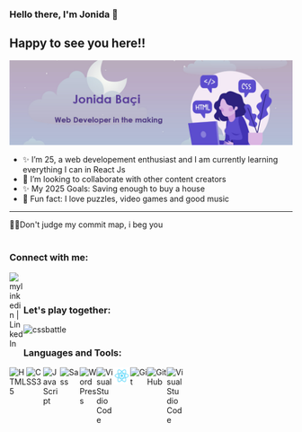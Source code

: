 ### Hello there, I'm Jonida 👋

## Happy to see you here!!
![Nids Banner Image](./mybanner.jpg)
- ✨ I’m 25, a web developement enthusiast and I am currently learning everything I can in React Js
- 🤍 I’m looking to collaborate with other content creators
- ✨ My 2025 Goals: Saving enough to buy a house
- 🤍 Fun fact: I love puzzles, video games and good music
__________________________
 🐱‍💻Don't judge my commit map, i beg you
<br /><br />

### Connect with me: 


[<img align="left" alt="mylinkedin | LinkedIn" width="25" src="https://www.svgrepo.com/show/299484/linkedin.svg" />][linkedin]

<br /><br /> 

### Let's play together:

[<img align="left" alt="cssbattle" width="100px" src="https://cssbattle.dev/images/logo.svg" />][cssbattle] 
<br />

### Languages and Tools:

[<img align="left" alt="HTML5" width="30px" src="https://www.svgrepo.com/show/120930/html.svg" />][html]
[<img align="left" alt="CSS3" width="30px" src="https://www.svgrepo.com/show/134149/css.svg" />][css]
[<img align="left" alt="JavaScript" width="30px" src="https://www.svgrepo.com/show/29753/javascript.svg" />][js]
[<img align="left" alt="Sass" width="35px" src="https://www.svgrepo.com/show/354310/sass.svg" />][sass]
[<img align="left" alt="WordPress" width="30px" src="https://www.svgrepo.com/show/353498/bootstrap.svg" />][wp] 
[<img align="left" alt="Visual Studio Code" width="30px" src="https://www.svgrepo.com/show/183654/wordpress.svg" />][vs]
[<img align="left" alt="React" width="30px" src="https://raw.githubusercontent.com/github/explore/80688e429a7d4ef2fca1e82350fe8e3517d3494d/topics/react/react.png" />][react]
[<img align="left" alt="Git" width="30px" src="https://www.svgrepo.com/show/373623/git.svg" />][git]
[<img align="left" alt="GitHub" width="35px" src="https://www.svgrepo.com/show/312259/github.svg" />][github]
[<img align="left" alt="Visual Studio Code" width="30px" src="https://www.svgrepo.com/show/331782/visual-studio.svg" />][vs]

<br />
<br />

[bs]:https://getbootstrap.com/
[twitter]: https://twitter.com/NidaBaci514
[linkedin]: https://www.linkedin.com/in/jonida-baci99
[github]: https://github.com/nidabaci
[vs]: https://visualstudio.microsoft.com/
[html]: https://developer.mozilla.org/en-US/docs/Web/HTML
[css]:https://developer.mozilla.org/en-US/docs/Web/CSS
[sass]: https://sass-lang.com/
[js]: https://developer.mozilla.org/en-US/docs/Web/JavaScript
[git]:https://git-scm.com/
[github]:https://github.com/nidabaci
[react]: https://reactjs.org/
[cssbattle]:https://cssbattle.dev/player/nidabaci
[wp]:https://wordpress.com/

<!-- a comment -->
